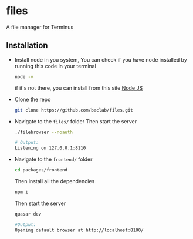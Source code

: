 # files

A file manager for Terminus

## Installation

- Install node in you system, You can check if you have node installed by running this code in your terminal
  ```bash
  node -v
  ```
  
  if it's not there, you can install from this site <a href="https://nodejs.org/en/" target="_blank"> Node JS</a>

- Clone the repo 
  ```bash
  git clone https://github.com/beclab/files.git
  ```

- Navigate to the `files/` folder
  Then start the server
  ```bash
  ./filebrowser --noauth
  ```
  ```bash
  # Output:
  Listening on 127.0.0.1:8110
  ```
  
- Navigate to the `frontend/` folder
  ```bash
  cd packages/frontend
  ```
  Then install all the dependencies
  ```bash
  npm i
  ```
  Then start the server
  ```bash
  quasar dev
  ```
  ```bash
  #Output:
  Opening default browser at http://localhost:8100/
  ```
